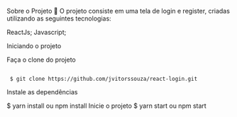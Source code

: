 Sobre o Projeto 🔐
O projeto consiste em uma tela de login e register, criadas utilizando as seguintes tecnologias:

ReactJs;
Javascript;

Iniciando o projeto

Faça o clone do projeto

<code>
 $ git clone https://github.com/jvitorssouza/react-login.git
</code>

Instale as dependências

 $ yarn install ou npm install
Inicie o projeto
 $ yarn start ou npm start
